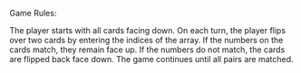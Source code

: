 Game Rules:

The player starts with all cards facing down.
On each turn, the player flips over two cards by entering the indices of the array.
If the numbers on the cards match, they remain face up.
If the numbers do not match, the cards are flipped back face down.
The game continues until all pairs are matched.
